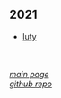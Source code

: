## 2021

 - [luty](2.html)


<br/>

###### [main page](../) <br/> [github repo](https://github.com/bewu-ib/kroki)
